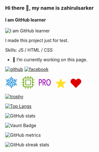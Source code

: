 
### Hi there 👋, my name is zahirulsarker
#### I am GitHub learner
![I am GitHub learner](/banner.png)

I made this project just for test.

Skills:  JS / HTML / CSS

- 🔭 I’m currently working on this page. 


[<img src='https://cdn.jsdelivr.net/npm/simple-icons@3.0.1/icons/github.svg' alt='github' height='40'>](https://github.com/zahirulsarker)  [<img src='https://cdn.jsdelivr.net/npm/simple-icons@3.0.1/icons/facebook.svg' alt='facebook' height='40'>](https://www.facebook.com/zahirulsarker)  

<a href='https://archiveprogram.github.com/'><img src='https://raw.githubusercontent.com/acervenky/animated-github-badges/master/assets/acbadge.gif' width='40' height='40'></a> <a href='https://docs.github.com/en/developers'><img src='https://raw.githubusercontent.com/acervenky/animated-github-badges/master/assets/devbadge.gif' width='40' height='40'></a> <a href='https://github.com/pricing'><img src='https://raw.githubusercontent.com/acervenky/animated-github-badges/master/assets/pro.gif' width='40' height='40'></a> <a href='https://stars.github.com/'><img src='https://raw.githubusercontent.com/acervenky/animated-github-badges/master/assets/starbadge.gif' width='35' height='35'></a> <a href='https://docs.github.com/en/github/supporting-the-open-source-community-with-github-sponsors'><img src='https://raw.githubusercontent.com/acervenky/animated-github-badges/master/assets/sponsorbadge.gif' width='35' height='35'></a> 

[![trophy](https://github-profile-trophy.vercel.app/?username=zahirulsarker)](https://github.com/ryo-ma/github-profile-trophy)

[![Top Langs](https://github-readme-stats.vercel.app/api/top-langs/?username=zahirulsarker)](https://github.com/anuraghazra/github-readme-stats)

![GitHub stats](https://github-readme-stats.vercel.app/api?username=zahirulsarker&show_icons=true&count_private=true)  

![Vaunt Badge](https://api.vaunt.dev/v1/github/entities/zahirulsarker/contributions?format=svg&private=true)  

![GitHub metrics](https://metrics.lecoq.io/zahirulsarker)  

![GitHub streak stats](https://streak-stats.demolab.com/?user=zahirulsarker)  


